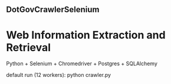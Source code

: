 DotGovCrawlerSelenium
---------------------

# Web Information Extraction and Retrieval
Python + Selenium + Chromedriver + Postgres + SQLAlchemy

default run (12 workers): python crawler.py
